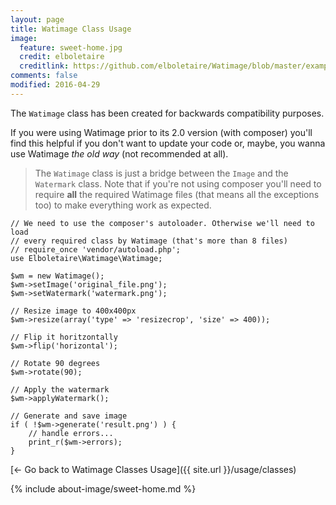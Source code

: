 ```yaml
---
layout: page
title: Watimage Class Usage
image:
  feature: sweet-home.jpg
  credit: elboletaire
  creditlink: https://github.com/elboletaire/Watimage/blob/master/examples/files/LICENSE
comments: false
modified: 2016-04-29
---
```


The `Watimage` class has been created for backwards compatibility purposes.

If you were using Watimage prior to its 2.0 version (with composer) you'll find
this helpful if you don't want to update your code or, maybe, you wanna use
Watimage *the old way* (not recommended at all).

> The `Watimage` class is just a bridge between the `Image` and the `Watermark`
class. Note that if you're not using composer you'll need to require **all** the
required Watimage files (that means all the exceptions too) to make everything
work as expected.

~~~php?start_inline=1
// We need to use the composer's autoloader. Otherwise we'll need to load
// every required class by Watimage (that's more than 8 files)
// require_once 'vendor/autoload.php';
use Elboletaire\Watimage\Watimage;

$wm = new Watimage();
$wm->setImage('original_file.png');
$wm->setWatermark('watermark.png');

// Resize image to 400x400px
$wm->resize(array('type' => 'resizecrop', 'size' => 400));

// Flip it horitzontally
$wm->flip('horizontal');

// Rotate 90 degrees
$wm->rotate(90);

// Apply the watermark
$wm->applyWatermark();

// Generate and save image
if ( !$wm->generate('result.png') ) {
    // handle errors...
    print_r($wm->errors);
}
~~~

[← Go back to Watimage Classes Usage]({{ site.url }}/usage/classes)

{% include about-image/sweet-home.md %}
